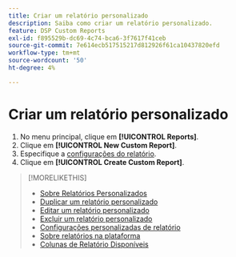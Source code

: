 ```yaml
---
title: Criar um relatório personalizado
description: Saiba como criar um relatório personalizado.
feature: DSP Custom Reports
exl-id: f895529b-dc69-4c74-bca6-3f7617f41ceb
source-git-commit: 7e614ecb517515217d812926f61ca10437820efd
workflow-type: tm+mt
source-wordcount: '50'
ht-degree: 4%

---
```


# Criar um relatório personalizado

1. No menu principal, clique em **[!UICONTROL Reports]**.
1. Clique em **[!UICONTROL New Custom Report]**.
1. Especifique a [configurações do relatório](/help/dsp/reports/report-settings.md).
1. Clique em **[!UICONTROL Create Custom Report]**.

>[!MORELIKETHIS]
>
>* [Sobre Relatórios Personalizados](/help/dsp/reports/report-about.md)
>* [Duplicar um relatório personalizado](/help/dsp/reports/report-copy.md)
>* [Editar um relatório personalizado](/help/dsp/reports/report-edit.md)
>* [Excluir um relatório personalizado](/help/dsp/reports/report-delete.md)
>* [Configurações personalizadas de relatório](/help/dsp/reports/report-settings.md)
>* [Sobre relatórios na plataforma](/help/dsp/campaign-management/reports/campaign-reports-about.md)
>* [Colunas de Relatório Disponíveis](/help/dsp/reports/report-columns.md)

